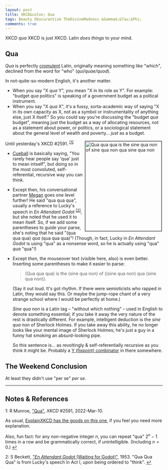 ```yaml
---
layout: post
title: XKCD&colon; Qua
tags: Beauty Obscurantism TheDivineMadness &Gammad;&Tau;&Phi;
comments: true
---
```


XKCD _qua_ XKCD is just XKCD.  Latin _does things_ to your mind.  

## Qua  

_Qua_ is perfectly [cromulent](https://en.wikipedia.org/wiki/Lisa_the_Iconoclast#Embiggen_and_cromulent) Latin, originally meaning something like "which", declined from the word for "who" (_qui/quae/quod_).  

In not-quite-so-modern English, it's another matter.  
- When you say "X _qua_ Y", you mean "X in its role as Y".  For example: "budget _qua_
  politics" is speaking of a government budget as a poltical instrument.  
- When you say "X _qua_ X", it's a fussy, sorta-academic way of saying "X in its own
  capacity as X, not as a symbol or instrumentality of anything else, just X itself."  So
  you could say you're discussing the "budget _qua_ budget", meaning just the budget as a
  way of allocating resources, not as a statement about power, or politics, or a
  sociological statement about the general level of wealth and poverty&hellip; _just_ as a budget.  

<a href="https://xkcd.com/2591/"><img src="{{ site.baseurl }}/images/2022-03-11-qua-XKCD.png" width="244" height="287" alt="Qua qua qua is the sine qua non of sine qua non qua sine qua non" title="Qua qua qua is the sine qua non of sine qua non qua sine qua non" style="float: right; margin: 3px 3px 3px 3px; border: 1px solid #000000;"></a>
Until yesterday's XKCD \#2591. <sup id="fn1a">[[1]](#fn1)</sup>

- [Cueball](https://www.explainxkcd.com/wiki/index.php/Cueball) is basically saying, "You
  rarely hear people say 'qua' just to mean intself", but
  doing so in the most convoluted, self-referential, recursive way you can think.  
- Except then, his conversational partner [Megan](https://www.explainxkcd.com/wiki/index.php/Megan)
  goes one level further!  He said "qua qua qua",
  usually a reference to Lucky's speech in _En Attendant Godot_ <sup id="fn2a">[[2]](#fn2)</sup>,
  but she noted that he used it to mean itself.  So, if we add some parentheses to guide
  your parse, she's noting that he said "(qua qua qua) _qua_ (qua qua qua)"!
  (Though, in fact, Lucky in _En Attendant Godot_ is using "qua" as a nonsense
  word, so he is actually using "qua" _qua_ "qua"!)  
- Except _then_, the mouseover text (visible here, also) is even better.  Inserting some
  parentheses to make it easier to parse:  

  > (Qua qua qua) is the (sine qua non) of ((sine qua non) qua (sine qua non)).  

  (Say it out loud.  It's got rhythm.  If there were semioticists who rapped in Latin,
  they would say this.  Or maybe the jump-rope chant of a very strange school where I
  would be perfectly at home.)  

  _Sine qua non_ is a Latin tag &ndash; "without which nothing" &ndash; used in English to
  denote something essential; if you take it away the very nature of the rest is
  drastically different.  For example, intelligent deduction is the _sine qua non_ of
  Sherlock Holmes.  If you take away this ability, he no longer looks like your mental
  image of Sherlock Holmes; he's just a guy in a funny hat smoking an absurd-looking
  pipe.  

  So this sentence is&hellip; as revoltingly &amp; self-referentially recursive as you think it might be.  Probably a [Y (fixpoint) combinator](https://en.wikipedia.org/wiki/Fixed-point_combinator) in there somewhere.  
  

## The Weekend Conclusion  
  
At least they didn't use "per se" _per se_.  

---

## Notes &amp; References  

<!--
<sup id="fn1a">[[1]](#fn1)</sup>

<a id="fn1">1</a>: ***, ["***"](***), *** [↩](#fn1a)  

<a href="{{ site.baseurl }}/images/***">
  <img src="{{ site.baseurl }}/images/***" width="400" height="***" alt="***" title="***" style="float: right; margin: 3px 3px 3px 3px; border: 1px solid #000000;">
</a>

<iframe width="400" height="224" src="***" allow="accelerometer; encrypted-media; gyroscope; picture-in-picture" allowfullscreen style="float: right; margin: 3px 3px 3px 3px; border: 1px solid #000000;"></iframe>
-->

<a id="fn1">1</a>: R Munroe, ["Qua"](https://xkcd.com/2591/), _XKCD_ \#2591, 2022-Mar-10.

As usual, [ExplainXKCD has the goods on this one,](https://www.explainxkcd.com/wiki/index.php/2591:_Qua) if you feel you need more explanation.  

Also, fun fact: for any non-negative integer $n$, you can repeat "qua" $2^n - 1$ times in a row and be grammatically correct, if unintelligible.  (Including $n = 0$.) [↩](#fn1a)  

<a id="fn2">2</a>: S Beckett, ["_En Attendant Godot_ (Waiting for Godot)"](https://en.wikipedia.org/wiki/Waiting_for_Godot), 1953. "Qua Qua Qua" is from Lucky's speech in Act I, upon being ordered to "think". [↩](#fn2a)  
